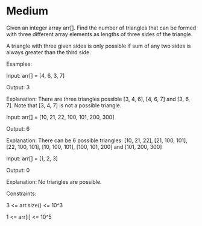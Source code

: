 # Medium

Given an integer array arr[]. Find the number of triangles that can be formed with three different array elements as lengths of three sides of the triangle. 

A triangle with three given sides is only possible if sum of any two sides is always greater than the third side.

Examples:

Input: arr[] = [4, 6, 3, 7]

Output: 3

Explanation: There are three triangles possible [3, 4, 6], [4, 6, 7] and [3, 6, 7]. Note that [3, 4, 7] is not a possible triangle.  

Input: arr[] = [10, 21, 22, 100, 101, 200, 300]

Output: 6

Explanation: There can be 6 possible triangles: [10, 21, 22], [21, 100, 101], [22, 100, 101], [10, 100, 101], [100, 101, 200] and [101, 200, 300]

Input: arr[] = [1, 2, 3]

Output: 0

Explanation: No triangles are possible.

Constraints:

3 <= arr.size() <= 10^3

1 <= arr[i] <= 10^5
